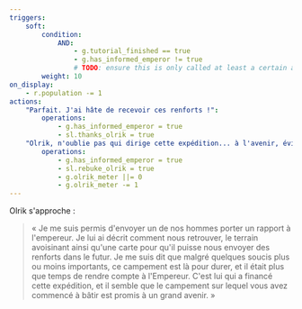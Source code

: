 ```yaml
---
triggers:
    soft:
        condition:
            AND:
                - g.tutorial_finished == true
                - g.has_informed_emperor != true
                # TODO: ensure this is only called at least a certain amount of turn after the introduction
        weight: 10
on_display:
    - r.population -= 1
actions:
    "Parfait. J'ai hâte de recevoir ces renforts !":
        operations:
            - g.has_informed_emperor = true
            - sl.thanks_olrik = true
    "Olrik, n'oublie pas qui dirige cette expédition... à l'avenir, évite les initiatives.":
        operations:
            - g.has_informed_emperor = true
            - sl.rebuke_olrik = true
            - g.olrik_meter ||= 0
            - g.olrik_meter -= 1
---
```


Olrik s'approche :

> « Je me suis permis d'envoyer un de nos hommes porter un rapport à l'empereur. Je lui ai décrit comment nous retrouver, le terrain avoisinant ainsi qu'une carte pour qu'il puisse nous envoyer des renforts dans le futur. 
Je me suis dit que malgré quelques soucis plus ou moins importants, ce campement est là pour durer, et il était plus que temps de rendre compte à l'Empereur. C'est lui qui a financé cette expédition, et il semble que le campement sur lequel vous avez commencé à bâtir est promis à un grand avenir. »
